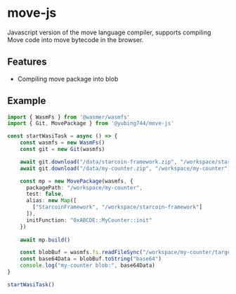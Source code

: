 # move-js

Javascript version of the move language compiler, supports compiling Move code into move bytecode in the browser.

## Features
- Compiling move package into blob

## Example

```ts
import { WasmFs } from '@wasmer/wasmfs'
import { Git, MovePackage } from '@yubing744/move-js'

const startWasiTask = async () => {
    const wasmfs = new WasmFs()
    const git = new Git(wasmfs)

    await git.download("/data/starcoin-framework.zip", "/workspace/starcoin-framework")
    await git.download("/data/my-counter.zip", "/workspace/my-counter")

    const mp = new MovePackage(wasmfs, {
      packagePath: "/workspace/my-counter",
      test: false,
      alias: new Map([
        ["StarcoinFramework", "/workspace/starcoin-framework"]
      ]),
      initFunction: "0xABCDE::MyCounter::init"
    })
    
    await mp.build()

    const blobBuf = wasmfs.fs.readFileSync("/workspace/my-counter/target/starcoin/release/package.blob")
    const base64Data = blobBuf.toString("base64")
    console.log("my-counter blob:", base64Data)
}

startWasiTask()
```